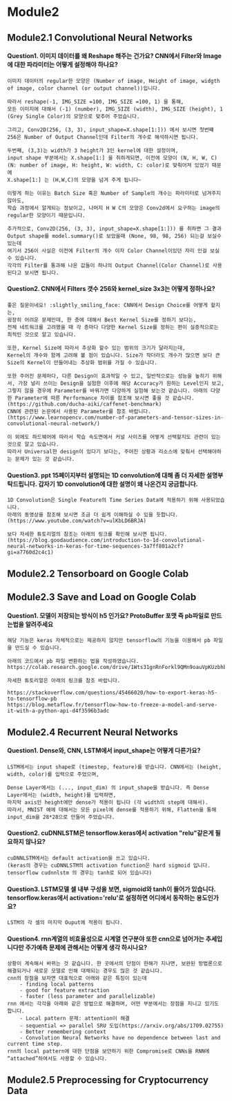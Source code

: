 # Module2
## Module2.1 Convolutional Neural Networks
#### Question1. 이미지 데이터를 왜 Reshape 해주는 건가요? CNN에서 Filter와 Image에 대한 파라미터는 어떻게 설정해야 하나요?

    이미지 데이터의 regular한 모양은 (Number of image, Height of image, widgth of image, color channel (or output channel))입니다. 

    따라서 reshape(-1, IMG_SIZE =100, IMG_SIZE =100, 1) 을 통해, 
    모든 이미지에 대해서 (-1) (number), IMG_SIZE (width), IMG_SIZE (height), 1 (Grey Single Color)의 모양으로 맞추어 주었습니다.

    그리고, Conv2D(256, (3, 3), input_shape=X.shape[1:])) 에서 보시면 첫번쨰 256은 Number of Output Channel인데 Filter의 개수로 해석하시면 됩니다. 
    
    두번째, (3,3)는 width가 3 height가 3인 kernel에 대한 설정이며,
    input shape 부분에서는 X.shape[1:] 을 취하게되면, 이전에 모양이 (N, H, W, C) (N: number of image, H: height, W: width, C: color)로 맞춰어져 있었기 때문에
    X.shape[1:] 는 (H,W,C)의 모양을 넘겨 주게 됩니다~

    이렇게 하는 이유는 Batch Size 혹은 Number of Sample의 개수는 파라미터로 넘겨주지 않아도, 
    학습 과정에서 알게되는 정보이고, 나머지 H W C의 모양은 Conv2d에서 요구하는 image의 regular한 모양이기 때문입니다.

    추가적으로, Conv2D(256, (3, 3), input_shape=X.shape[1:])) 를 취하면 그 결과 Output shape를 model.summary()로 보았을때 (None, 98, 98, 256) 되는걸 보실수 있는데
    여기서 256이 사실은 이전에 Filter의 개수 이자 Color Channel이있던 자리 인걸 보실 수 있습니다.
    각각의 Filter를 통과해 나온 값들이 하나의 Output Channel(Color Channel)로 사용된다고 보시면 됩니다. 
    
#### Question2. CNN에서 Filters 갯수 256와 kernel_size 3x3는 어떻게 정하나요?

    좋은 질문이네요! :slightly_smiling_face: CNN에서 Design Choice를 어떻게 할지는, 
    굉장히 어려운 문제인데, 한 층에 대해서 Best Kernel Size를 정하기 보다는, 
    전체 네트워크를 고려했을 때 각 층마다 다양한 Kernel Size를 정하는 편이 실증적으로는 최적인 것으로 알고 있습니다. 

    또한, Kernel Size에 따라서 추상화 할수 있는 범위의 크기가 달라지는데, 
    Kernel의 개수와 함께 고려해 볼 점이 있습니다. Size가 작더라도 개수가 많으면 보다 큰 Size의 Kernel이 만들어내는 추상화 범위를 가질 수 있습니다.

    또한 주어진 문제마다, 다른 Design이 효과적일 수 있고, 일반적으로는 성능을 높히기 위해서, 가장 널리 쓰이는 Design을 실험한 이후에 해당 Accuracy가 원하는 Level인지 보고, 
    그렇지 않을 경우에 Parameter를 바꿔가면 다양하게 실험해 보는것 같습니다. 아래의 다양한 Parameter에 따른 Performance 차이를 참조해 보시면 좋을 것 같습니다. (https://github.com/ducha-aiki/caffenet-benchmark) 
    CNN에 관련된 논문에서 사용된 Parameter를 참조 바랍니다. (https://www.learnopencv.com/number-of-parameters-and-tensor-sizes-in-convolutional-neural-network/)

    이 외에도 하드웨어에 따라서 학습 속도면에서 커널 사이즈를 어떻게 선택할지도 관련이 있는 것으로 알고 있습니다. 
    따라서 Universal한 design이 있다기 보다는, 주어진 상황과 리소스에 맞춰서 선택해야하는 문제가 있는 것 같습니다.

#### Question3. ppt 15페이지부터 설명되는 1D convolution에 대해 좀 더 자세한 설명부탁드립니다. 갑자기 1D convolution에 대한 설명이 왜 나온건지 궁금합니다.
    1D Convolution은 Single Feature의 Time Series Data에 적용하기 위해 사용되었습니다. 
    아래의 동영상을 참조해 보시면 조금 더 쉽게 이해하실 수 있을 듯합니다. (https://www.youtube.com/watch?v=ulKbLD6BRJA)

    보다 자세한 튜토리얼의 참조는 아래의 링크를 확인해 보시면 됩니다.
    (https://blog.goodaudience.com/introduction-to-1d-convolutional-neural-networks-in-keras-for-time-sequences-3a7ff801a2cf?gi=a7760d2c4c1)

## Module2.2 Tensorboard on Google Colab

## Module2.3 Save and Load on Google Colab
#### Question1. 모델이 저장되는 방식이 h5 인가요? ProtoBuffer 포맷 즉 pb파일로 만드는법을 알려주세요

    해당 기능은 keras 자체적으로는 제공하지 않지만 tensorflow의 기능을 이용해서 pb 파일을 만드실 수 있습니다.

    아래의 코드에서 pb 파일 변환하는 법을 작성하였습니다.
    https://colab.research.google.com/drive/1Wts31gnRnForkl9QMn9oauVpKUzbhb6m

    자세한 튜토리얼은 아래의 링크를 참조 바랍니다.

    https://stackoverflow.com/questions/45466020/how-to-export-keras-h5-to-tensorflow-pb
    https://blog.metaflow.fr/tensorflow-how-to-freeze-a-model-and-serve-it-with-a-python-api-d4f3596b3adc

## Module2.4 Recurrent Neural Networks
#### Question1. Dense와, CNN, LSTM에서 input_shape는 어떻게 다른가요?

    LSTM에서는 input shape로 (timestep, feature)를 받습니다. CNN에서는 (height, width, color)를 입력으로 주었으며, 

    Dense Layer에서는 (..., input_dim) 의 input_shape을 받습니다. 즉 Dense Layer에서는 (width, height)를 입력하면, 
    마지막 axis인 height에만 dense가 적용이 됩니다 (각 width의 step에 대해서). 
    따라서, MNIST 예에 대해서는 모든 pixel에 dense를 적용하기 위해, Flatten을 통해 input_dim을 28*28으로 만들어 주었습니다.

#### Question2. cuDNNLSTM은 tensorflow.keras에서 activation "relu"같은게 필요하지 않나요?
    
    cuDNNLSTM에서는 default activation을 쓰고 있습니다. 
    (keras의 경우는 cuDNNLSTM의 activation function은 hard sigmoid 입니다. tensorflow cudnnlstm 의 경우는 tanh로 되어 있습니다)

#### Question3. LSTM모델 셀 내부 구성을 보면, sigmoid와 tanh이 들어가 있습니다. tensorflow.keras에서 activation='relu'로 설정하면 어디에서 동작하는 용도인가요? 

    LSTM의 각 셀의 마지막 Ouput에 적용이 됩니다.

#### Question4. rnn계열의 비효율성으로 시계열 연구분야 또한 cnn으로 넘어가는 추세입니다만 주가예측 문제에 관해서는 어떻게 생각 하시나요?

    상황이 계속해서 바뀌는 것 같습니다. 한 곳에서의 단점이 한해가 지나면, 보완된 방법론으로 해결되거나 새로운 모델로 인해 대채되는 경우도 많은 것 같습니다. 
    cnn의 장점을 보자면 대표적으로 아래와 같은 특징이 있는데
        - finding local patterns
        - good for feature extraction
        - faster (less parameter and parallelizable)
    rnn 에서는 각각을 아래와 같은 방법으로 해결하며, 어떤 부분에서는 장점을 지니고 있기도 합니다.
        - Local pattern 문제: attention이 해결
        - sequential => parallel SRU 도입(https://arxiv.org/abs/1709.02755)
        - Better remembering context
        - Convolution Neural Networks have no dependence between last and current time step.
    rnn의 local pattern에 대한 단점을 보안하기 위한 Compromise로 CNNs을 RNN에 “attached”하여서도 사용할 수 있습니다.

## Module2.5 Preprocessing for Cryptocurrency Data
   